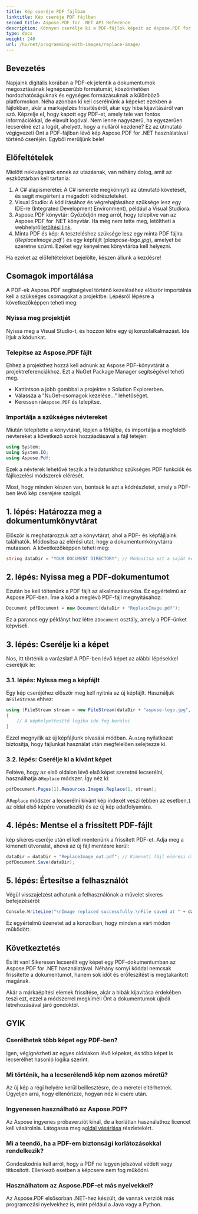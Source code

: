 ```yaml
---
title: Kép cseréje PDF fájlban
linktitle: Kép cseréje PDF fájlban
second_title: Aspose.PDF for .NET API Reference
description: Könnyen cserélje ki a PDF-fájlok képeit az Aspose.PDF for .NET segítségével. Kövesse ezt az útmutatót a lépésenkénti utasításokért, és javítsa PDF-kezelési készségeit.
type: docs
weight: 240
url: /hu/net/programming-with-images/replace-image/
---
```

## Bevezetés

Napjaink digitális korában a PDF-ek jelentik a dokumentumok megosztásának legnépszerűbb formátumát, köszönhetően hordozhatóságuknak és egységes formázásuknak a különböző platformokon. Néha azonban ki kell cserélnünk a képeket ezekben a fájlokban, akár a márkajelzés frissítéséről, akár egy hiba kijavításáról van szó. Képzelje el, hogy kapott egy PDF-et, amely tele van fontos információkkal, de elavult logóval. Nem lenne nagyszerű, ha egyszerűen lecserélné ezt a logót, ahelyett, hogy a nulláról kezdené? Ez az útmutató végigvezeti Önt a PDF-fájlban lévő kép Aspose.PDF for .NET használatával történő cseréjén. Egyből merüljünk bele!

## Előfeltételek

Mielőtt nekivágnánk ennek az utazásnak, van néhány dolog, amit az eszköztárban kell tartania:

1. A C# alapismeretei: A C# ismerete megkönnyíti az útmutató követését, és segít megérteni a megadott kódrészleteket.
2. Visual Studio: A kód írásához és végrehajtásához szüksége lesz egy IDE-re (Integrated Development Environment), például a Visual Studiora.
3.  Aspose.PDF könyvtár: Győződjön meg arról, hogy telepítve van az Aspose.PDF for .NET könyvtár. Ha még nem tette meg, letöltheti a webhelyről[letöltési link](https://releases.aspose.com/pdf/net/).
4. Minta PDF és kép: A teszteléshez szüksége lesz egy minta PDF fájlra (*ReplaceImage.pdf* ) és egy képfájlt (pl*aspose-logo.jpg*), amelyet be szeretne szúrni. Ezeket egy kényelmes könyvtárba kell helyezni.

Ha ezeket az előfeltételeket bejelölte, készen állunk a kezdésre! 

## Csomagok importálása

A PDF-ek Aspose.PDF segítségével történő kezeléséhez először importálnia kell a szükséges csomagokat a projektbe. Lépésről lépésre a következőképpen teheti meg:

### Nyissa meg projektjét

Nyissa meg a Visual Studio-t, és hozzon létre egy új konzolalkalmazást. Ide írjuk a kódunkat.

### Telepítse az Aspose.PDF fájlt

Ehhez a projekthez hozzá kell adnunk az Aspose PDF-könyvtárát a projektreferenciákhoz. Ezt a NuGet Package Manager segítségével teheti meg. 

- Kattintson a jobb gombbal a projektre a Solution Explorerben.
- Válassza a "NuGet-csomagok kezelése..." lehetőséget.
-  Keressen rá`Aspose.PDF` és telepítse.

### Importálja a szükséges névtereket 

Miután telepítette a könyvtárat, lépjen a főfájlba, és importálja a megfelelő névtereket a következő sorok hozzáadásával a fájl tetején:

```csharp
using System;
using System.IO;
using Aspose.Pdf;
```

Ezek a névterek lehetővé teszik a feladatunkhoz szükséges PDF funkciók és fájlkezelési módszerek elérését.

Most, hogy minden készen van, bontsuk le azt a kódrészletet, amely a PDF-ben lévő kép cseréjére szolgál. 

## 1. lépés: Határozza meg a dokumentumkönyvtárat

Először is meghatározzuk azt a könyvtárat, ahol a PDF- és képfájljaink találhatók. Módosítsa az elérési utat, hogy a dokumentumkönyvtárra mutasson. A következőképpen teheti meg:

```csharp
string dataDir = "YOUR DOCUMENT DIRECTORY"; // Módosítsa ezt a saját könyvtárára
```

## 2. lépés: Nyissa meg a PDF-dokumentumot

Ezután be kell töltenünk a PDF fájlt az alkalmazásunkba. Ez egyértelmű az Aspose.PDF-ben. Íme a kód a meglévő PDF-fájl megnyitásához:

```csharp
Document pdfDocument = new Document(dataDir + "ReplaceImage.pdf");
```

 Ez a parancs egy példányt hoz létre a`Document` osztály, amely a PDF-ünket képviseli.

## 3. lépés: Cserélje ki a képet

Nos, itt történik a varázslat! A PDF-ben lévő képet az alábbi lépésekkel cseréljük le:

### 3.1. lépés: Nyissa meg a képfájlt

 Egy kép cseréjéhez először meg kell nyitnia az új képfájlt. Használjuk a`FileStream` ehhez:

```csharp
using (FileStream stream = new FileStream(dataDir + "aspose-logo.jpg", FileMode.Open))
{
    // A képhelyettesítő logika ide fog kerülni
}
```

 Ezzel megnyílik az új képfájlunk olvasási módban. A`using` nyilatkozat biztosítja, hogy fájlunkat használat után megfelelően selejtezze ki.

### 3.2. lépés: Cserélje ki a kívánt képet

 Feltéve, hogy az első oldalon lévő első képet szeretné lecserélni, használhatja a`Replace` módszer. Így néz ki:

```csharp
pdfDocument.Pages[1].Resources.Images.Replace(1, stream);
```

 A`Replace` módszer a lecserélni kívánt kép indexét veszi (ebben az esetben,`1` az oldal első képére vonatkozik) és az új kép adatfolyamára.

## 4. lépés: Mentse el a frissített PDF-fájlt

kép sikeres cseréje után el kell mentenünk a frissített PDF-et. Adja meg a kimeneti útvonalat, ahová az új fájl mentésre kerül:

```csharp
dataDir = dataDir + "ReplaceImage_out.pdf"; // Kimeneti fájl elérési útja
pdfDocument.Save(dataDir);
```

## 5. lépés: Értesítse a felhasználót

Végül visszajelzést adhatunk a felhasználónak a művelet sikeres befejezéséről:

```csharp
Console.WriteLine("\nImage replaced successfully.\nFile saved at " + dataDir);
```

Ez egyértelmű üzenetet ad a konzolban, hogy minden a várt módon működött.

## Következtetés

És itt van! Sikeresen lecserélt egy képet egy PDF-dokumentumban az Aspose.PDF for .NET használatával. Néhány sornyi kóddal nemcsak frissítette a dokumentumot, hanem sok időt és erőfeszítést is megtakarított magának. 

Akár a márkaépítési elemek frissítése, akár a hibák kijavítása érdekében teszi ezt, ezzel a módszerrel megkíméli Önt a dokumentumok újbóli létrehozásával járó gondoktól.

## GYIK

### Cserélhetek több képet egy PDF-ben?
Igen, végignézheti az egyes oldalakon lévő képeket, és több képet is lecserélhet hasonló logika szerint.

### Mi történik, ha a lecserélendő kép nem azonos méretű?
Az új kép a régi helyére kerül beillesztésre, de a méretei eltérhetnek. Ügyeljen arra, hogy ellenőrizze, hogyan néz ki csere után.

### Ingyenesen használható az Aspose.PDF?
 Az Aspose ingyenes próbaverziót kínál, de a korlátlan használathoz licencet kell vásárolnia. Látogassa meg a[oldal vásárlása](https://purchase.aspose.com/buy) részletekért.

### Mi a teendő, ha a PDF-em biztonsági korlátozásokkal rendelkezik?
Gondoskodnia kell arról, hogy a PDF ne legyen jelszóval védett vagy titkosított. Ellenkező esetben a képcsere nem fog működni.

### Használhatom az Aspose.PDF-et más nyelvekkel?
Az Aspose.PDF elsősorban .NET-hez készült, de vannak verziók más programozási nyelvekhez is, mint például a Java vagy a Python.